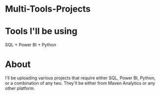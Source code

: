 # Multi-Tools-Projects
# Tools I'll be using
SQL + Power BI + Python
# About
 I'll be uploading various projects that require either SQL, Power BI, Python, or a combination of any two. They'll be either from Maven Analytics or any other platform.
